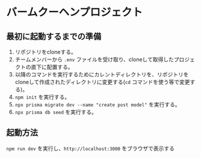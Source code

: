 # バームクーヘンプロジェクト

## 最初に起動するまでの準備
1. リポジトリをcloneする。
2. チームメンバーから `.env` ファイルを受け取り、cloneして取得したプロジェクトの直下に配置する。
3. 以降のコマンドを実行するためにカレントディレクトリを、リポジトリをcloneして作成されたディレクトリに変更する(`cd` コマンドを使う等で変更する)。
4. `npm init` を実行する。
5. `npx prisma migrate dev --name "create post model"` を実行する。
6. `npx prisma db seed` を実行する。

## 起動方法
`npm run dev` を実行し、`http://localhost:3000` をブラウザで表示する
